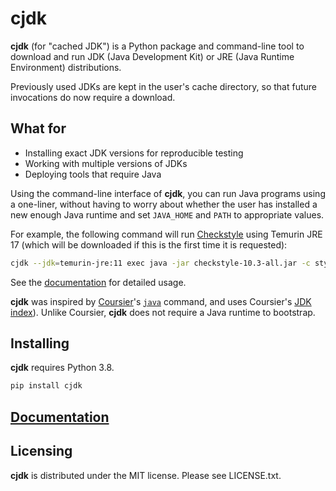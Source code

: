 <!--
This file is part of cjdk.
Copyright 2022 Board of Regents of the University of Wisconsin System
SPDX-License-Identifier: MIT
--->

# cjdk

**cjdk** (for "cached JDK") is a Python package and command-line tool to
download and run JDK (Java Development Kit) or JRE (Java Runtime Environment)
distributions.

Previously used JDKs are kept in the user's cache directory, so that future
invocations do now require a download.

## What for

- Installing exact JDK versions for reproducible testing
- Working with multiple versions of JDKs
- Deploying tools that require Java

Using the command-line interface of **cjdk**, you can run Java programs using a
one-liner, without having to worry about whether the user has installed a new
enough Java runtime and set `JAVA_HOME` and `PATH` to appropriate values.

For example, the following command will run
[Checkstyle](https://checkstyle.org/) using Temurin JRE 17 (which will be
downloaded if this is the first time it is requested):

```sh
cjdk --jdk=temurin-jre:11 exec java -jar checkstyle-10.3-all.jar -c style.xml MyApp.java
```

See the [documentation](https://marktsuchida.github.io/cjdk/latest) for
detailed usage.

**cjdk** was inspired by [Coursier](https://get-coursier.io/)'s
[`java`](https://get-coursier.io/docs/cli-java) command, and uses Coursier's
[JDK index](https://github.com/coursier/jvm-index)). Unlike Coursier, **cjdk**
does not require a Java runtime to bootstrap.

## Installing

**cjdk** requires Python 3.8.

```sh
pip install cjdk
```

## [Documentation](https://marktsuchida.github.io/cjdk/latest)

## Licensing

**cjdk** is distributed under the MIT license. Please see LICENSE.txt.
